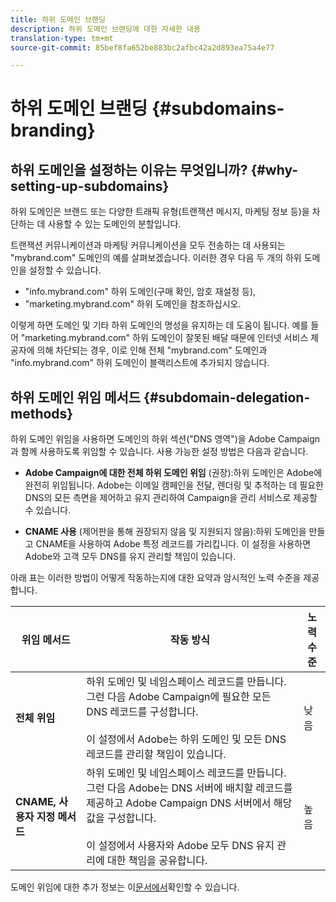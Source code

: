 ```yaml
---
title: 하위 도메인 브랜딩
description: 하위 도메인 브랜딩에 대한 자세한 내용
translation-type: tm+mt
source-git-commit: 85bef8fa652be883bc2afbc42a2d893ea75a4e77

---
```



# 하위 도메인 브랜딩 {#subdomains-branding}

## 하위 도메인을 설정하는 이유는 무엇입니까? {#why-setting-up-subdomains}

하위 도메인은 브랜드 또는 다양한 트래픽 유형(트랜잭션 메시지, 마케팅 정보 등)을 차단하는 데 사용할 수 있는 도메인의 분할입니다.

트랜잭션 커뮤니케이션과 마케팅 커뮤니케이션을 모두 전송하는 데 사용되는 &quot;mybrand.com&quot; 도메인의 예를 살펴보겠습니다. 이러한 경우 다음 두 개의 하위 도메인을 설정할 수 있습니다.

* &quot;info.mybrand.com&quot; 하위 도메인(구매 확인, 암호 재설정 등),
* &quot;marketing.mybrand.com&quot; 하위 도메인을 참조하십시오.

이렇게 하면 도메인 및 기타 하위 도메인의 명성을 유지하는 데 도움이 됩니다. 예를 들어 &quot;marketing.mybrand.com&quot; 하위 도메인이 잘못된 배달 때문에 인터넷 서비스 제공자에 의해 차단되는 경우, 이로 인해 전체 &quot;mybrand.com&quot; 도메인과 &quot;info.mybrand.com&quot; 하위 도메인이 블랙리스트에 추가되지 않습니다.

## 하위 도메인 위임 메서드 {#subdomain-delegation-methods}

하위 도메인 위임을 사용하면 도메인의 하위 섹션(&quot;DNS 영역&quot;)을 Adobe Campaign과 함께 사용하도록 위임할 수 있습니다. 사용 가능한 설정 방법은 다음과 같습니다.

* **Adobe Campaign에 대한 전체 하위 도메인 위임** (권장):하위 도메인은 Adobe에 완전히 위임됩니다. Adobe는 이메일 캠페인을 전달, 렌더링 및 추적하는 데 필요한 DNS의 모든 측면을 제어하고 유지 관리하여 Campaign을 관리 서비스로 제공할 수 있습니다.

* **CNAME 사용** (제어판을 통해 권장되지 않음 및 지원되지 않음):하위 도메인을 만들고 CNAME을 사용하여 Adobe 특정 레코드를 가리킵니다. 이 설정을 사용하면 Adobe와 고객 모두 DNS를 유지 관리할 책임이 있습니다.

아래 표는 이러한 방법이 어떻게 작동하는지에 대한 요약과 암시적인 노력 수준을 제공합니다.

| 위임 메서드 | 작동 방식 | 노력 수준 |
|---|---|---|
| **전체 위임** | 하위 도메인 및 네임스페이스 레코드를 만듭니다. 그런 다음 Adobe Campaign에 필요한 모든 DNS 레코드를 구성합니다.<br/><br/>이 설정에서 Adobe는 하위 도메인 및 모든 DNS 레코드를 관리할 책임이 있습니다. | 낮음 |
| **CNAME, 사용자 지정 메서드** | 하위 도메인 및 네임스페이스 레코드를 만듭니다. 그런 다음 Adobe는 DNS 서버에 배치할 레코드를 제공하고 Adobe Campaign DNS 서버에서 해당 값을 구성합니다.<br/><br/>이 설정에서 사용자와 Adobe 모두 DNS 유지 관리에 대한 책임을 공유합니다. | 높음 |

도메인 위임에 대한 추가 정보는 이[문서에서](https://helpx.adobe.com/campaign/kb/domain-name-delegation.html)확인할 수 있습니다.
